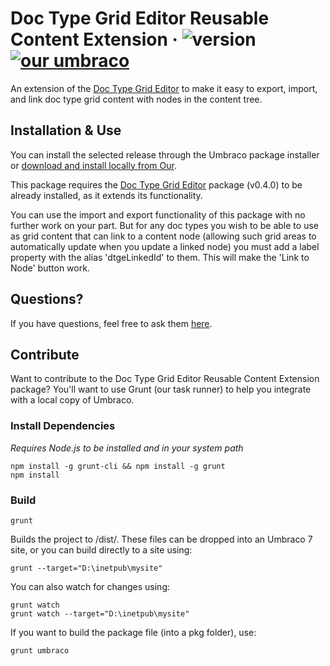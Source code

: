 # Doc Type Grid Editor Reusable Content Extension &middot; ![version](https://img.shields.io/badge/version-1.0.0-green.svg) [![our umbraco](https://img.shields.io/badge/our-umbraco-orange.svg)](https://our.umbraco.org/projects/backoffice-extensions/doctype-grid-editor-reusable-content-extension/)

An extension of the [Doc Type Grid Editor](https://our.umbraco.org/projects/backoffice-extensions/doc-type-grid-editor) to make it easy to export, import, and link doc type grid content with nodes in the content tree.

## Installation & Use

You can install the selected release through the Umbraco package installer or [download and install locally from Our](https://our.umbraco.org/projects/backoffice-extensions/doctype-grid-editor-reusable-content-extension/).

This package requires the [Doc Type Grid Editor](https://our.umbraco.org/projects/backoffice-extensions/doc-type-grid-editor) package (v0.4.0) to be already installed, as it extends its functionality.

You can use the import and export functionality of this package with no further work on your part. But for any doc types you wish to be able to use as grid content that can link to a content node (allowing such grid areas to automatically update when you update a linked node) you must add a label property with the alias 'dtgeLinkedId' to them. This will make the 'Link to Node' button work.

## Questions?

If you have questions, feel free to ask them [here](https://github.com/Offroadcode/Doc-Type-Grid-Editor-Reusable-Content-Extension/issues).

## Contribute

Want to contribute to the Doc Type Grid Editor Reusable Content Extension package? You'll want to use Grunt (our task runner) to help you integrate with a local copy of Umbraco.

### Install Dependencies
*Requires Node.js to be installed and in your system path*

    npm install -g grunt-cli && npm install -g grunt
    npm install

### Build

    grunt

Builds the project to /dist/. These files can be dropped into an Umbraco 7 site, or you can build directly to a site using:

    grunt --target="D:\inetpub\mysite"

You can also watch for changes using:

    grunt watch
    grunt watch --target="D:\inetpub\mysite"

If you want to build the package file (into a pkg folder), use:

    grunt umbraco

